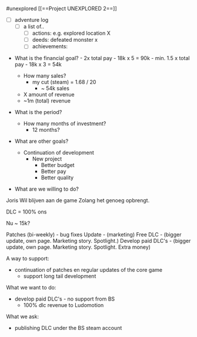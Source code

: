 #unexplored 
[[==Project UNEXPLORED 2==]]

- [ ] adventure log
	- [ ] a list of..
		- [ ] actions: e.g. explored location X
		- [ ] deeds: defeated monster x
		- [ ] achievements: 

- What is the financial goal?
		- 2x total pay
			- 18k x 5 = 90k
		- min. 1.5 x total pay
			- 18k x 3 = 54k
	- How many sales?
		- my cut (steam) = 1.68 / 20
			- ~ 54k sales
	- X amount of revenue
	- ~1m (total) revenue
- What is the period?
	- How many months of investment?
		- 12 months?

- What are other goals?
	- Continuation of development
		- New project
			- Better budget
			- Better pay
			- Better quality

- What are we willing to do?

Joris
Wil blijven aan de game
Zolang het genoeg opbrengt.

DLC = 100% ons

Nu ~ 15k?

Patches (bi-weekly) - bug fixes 
Update - (marketing)
Free DLC - (bigger update, own page. Marketing story. Spotlight.)
Develop paid DLC's - (bigger update, own page. Marketing story. Spotlight. Extra money)




A way to support:
- continuation of patches en regular updates of the core game
	-  support long tail development

What we want to do:
- develop paid DLC's - no support from BS
	- 100% dlc revenue to Ludomotion

What we ask:
- publishing DLC under the BS steam account



